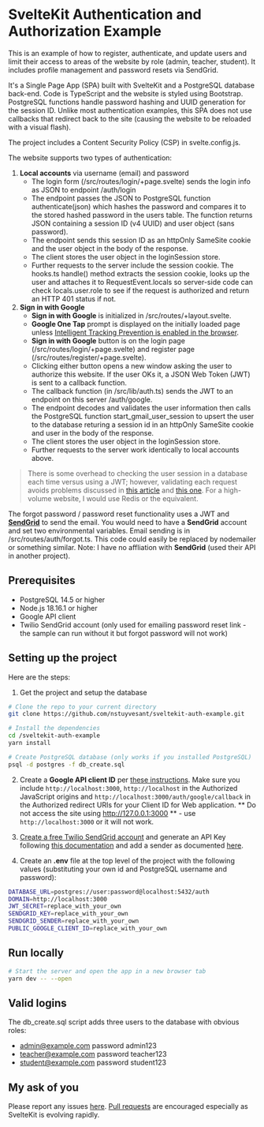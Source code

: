 # SvelteKit Authentication and Authorization Example

This is an example of how to register, authenticate, and update users and limit their access to
areas of the website by role (admin, teacher, student). It includes profile management and password resets via SendGrid.

It's a Single Page App (SPA) built with SvelteKit and a PostgreSQL database back-end. Code is TypeScript and the website is styled using Bootstrap. PostgreSQL functions handle password hashing and UUID generation for the session ID. Unlike most authentication examples, this SPA does not use callbacks that redirect back to the site (causing the website to be reloaded with a visual flash).

The project includes a Content Security Policy (CSP) in svelte.config.js.

The website supports two types of authentication:
1. **Local accounts** via username (email) and password
   - The login form (/src/routes/login/+page.svelte) sends the login info as JSON to endpoint /auth/login
   - The endpoint passes the JSON to PostgreSQL function authenticate(json) which hashes the password and compares it to the stored hashed password in the users table. The function returns JSON containing a session ID (v4 UUID) and user object (sans password).
   - The endpoint sends this session ID as an httpOnly SameSite cookie and the user object in the body of the response.
   - The client stores the user object in the loginSession store.
   - Further requests to the server include the session cookie. The hooks.ts handle() method extracts the session cookie, looks up the user and attaches it to RequestEvent.locals so server-side code can check locals.user.role to see if the request is authorized and return an HTTP 401 status if not.
2. **Sign in with Google**
   - **Sign in with Google** is initialized in /src/routes/+layout.svelte.
   - **Google One Tap** prompt is displayed on the initially loaded page unless [Intelligent Tracking Prevention is enabled in the browser](https://developers.google.com/identity/gsi/web/guides/features#upgraded_ux_on_itp_browsers).
   - **Sign in with Google** button is on the login page (/src/routes/login/+page.svelte) and register page (/src/routes/register/+page.svelte).
   - Clicking either button opens a new window asking the user to authorize this website. If the user OKs it, a JSON Web Token (JWT) is sent to a callback function.
   - The callback function (in /src/lib/auth.ts) sends the JWT to an endpoint on this server /auth/google.
   - The endpoint decodes and validates the user information then calls the PostgreSQL function start_gmail_user_session to upsert the user to the database returing a session id in an httpOnly SameSite cookie and user in the body of the response.
   - The client stores the user object in the loginSession store.
   - Further requests to the server work identically to local accounts above.

> There is some overhead to checking the user session in a database each time versus using a JWT; however, validating each request avoids problems discussed in [this article](https://redis.com/blog/json-web-tokens-jwt-are-dangerous-for-user-sessions/) and [this one](https://scotch.io/bar-talk/why-jwts-suck-as-session-tokens). For a high-volume website, I would use Redis or the equivalent.

The forgot password / password reset functionality uses a JWT and [**SendGrid**](https://www.sendgrid.com) to send the email. You would need to have a **SendGrid** account and set two environmental variables. Email sending is in /src/routes/auth/forgot.ts. This code could easily be replaced by nodemailer or something similar. Note: I have no affliation with **SendGrid** (used their API in another project).

## Prerequisites
- PostgreSQL 14.5 or higher
- Node.js 18.16.1 or higher
- Google API client
- Twilio SendGrid account (only used for emailing password reset link - the sample can run without it but forgot password will not work)

## Setting up the project

Here are the steps:

1. Get the project and setup the database
```bash
# Clone the repo to your current directory
git clone https://github.com/nstuyvesant/sveltekit-auth-example.git

# Install the dependencies
cd /sveltekit-auth-example
yarn install

# Create PostgreSQL database (only works if you installed PostgreSQL)
psql -d postgres -f db_create.sql
```

2. Create a **Google API client ID** per [these instructions](https://developers.google.com/identity/gsi/web/guides/get-google-api-clientid). Make sure you include `http://localhost:3000`, `http://localhost` in the Authorized JavaScript origins and `http://localhost:3000/auth/google/callback` in the Authorized redirect URIs for your Client ID for Web application. ** Do not access the site using http://127.0.0.1:3000 ** - use `http://localhost:3000` or it will not work.

3. [Create a free Twilio SendGrid account](https://signup.sendgrid.com) and generate an API Key following [this documentation](https://docs.sendgrid.com/ui/account-and-settings/api-keys) and add a sender as documented [here](https://docs.sendgrid.com/ui/sending-email/senders).

4. Create an **.env** file at the top level of the project with the following values (substituting your own id and PostgreSQL username and password):
```bash
DATABASE_URL=postgres://user:password@localhost:5432/auth
DOMAIN=http://localhost:3000
JWT_SECRET=replace_with_your_own
SENDGRID_KEY=replace_with_your_own
SENDGRID_SENDER=replace_with_your_own
PUBLIC_GOOGLE_CLIENT_ID=replace_with_your_own
```

## Run locally

```bash
# Start the server and open the app in a new browser tab
yarn dev -- --open
```

## Valid logins

The db_create.sql script adds three users to the database with obvious roles:
- admin@example.com password admin123
- teacher@example.com password teacher123
- student@example.com password student123

## My ask of you

Please report any issues [here](https://github.com/nstuyvesant/sveltekit-auth-example/issues). [Pull requests](https://github.com/nstuyvesant/sveltekit-auth-example/pulls) are encouraged especially as SvelteKit is evolving rapidly.